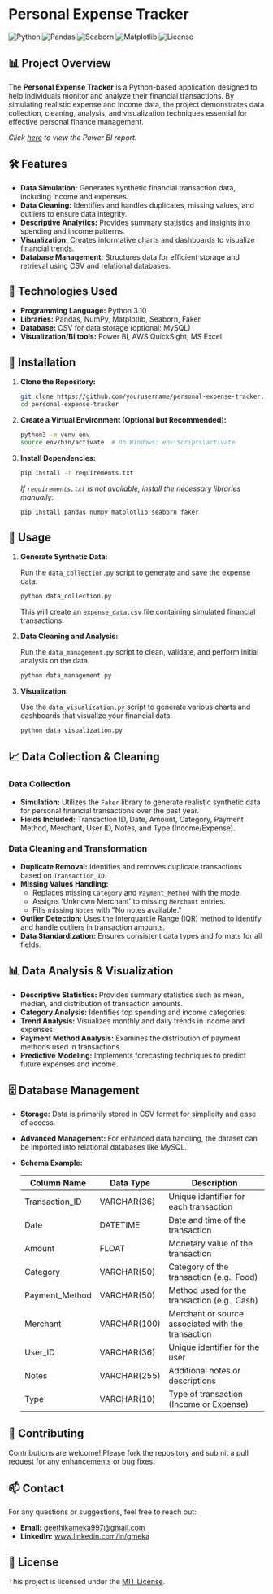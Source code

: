 # Personal Expense Tracker

![Python](https://img.shields.io/badge/Python-3.10-blue.svg)
![Pandas](https://img.shields.io/badge/Pandas-1.4.2-green.svg)
![Seaborn](https://img.shields.io/badge/Seaborn-0.11.2-purple.svg)
![Matplotlib](https://img.shields.io/badge/Matplotlib-3.5.1-orange.svg)
![License](https://img.shields.io/badge/License-MIT-yellow.svg)

## 📊 Project Overview

The **Personal Expense Tracker** is a Python-based application designed to help individuals monitor and analyze their financial transactions. By simulating realistic expense and income data, the project demonstrates data collection, cleaning, analysis, and visualization techniques essential for effective personal finance management.

*Click [here](https://app.powerbi.com/view?r=eyJrIjoiOTY2NWEzYzEtOWIyZC00NDQxLThiODYtYzRiZjQ5ZWFiMTQ0IiwidCI6ImE4ZWVjMjgxLWFhYTMtNGRhZS1hYzliLTlhMzk4YjkyMTVlNyIsImMiOjN9&pageName=3339e70762d6dd490c1b) to view the Power BI report.*


## 🛠️ Features

- **Data Simulation:** Generates synthetic financial transaction data, including income and expenses.
- **Data Cleaning:** Identifies and handles duplicates, missing values, and outliers to ensure data integrity.
- **Descriptive Analytics:** Provides summary statistics and insights into spending and income patterns.
- **Visualization:** Creates informative charts and dashboards to visualize financial trends.
- **Database Management:** Structures data for efficient storage and retrieval using CSV and relational databases.

## 🚀 Technologies Used

- **Programming Language:** Python 3.10
- **Libraries:** Pandas, NumPy, Matplotlib, Seaborn, Faker
- **Database:** CSV for data storage (optional: MySQL)
- **Visualization/BI tools:** Power BI, AWS QuickSight, MS Excel

## 💾 Installation

1. **Clone the Repository:**

    ```bash
    git clone https://github.com/yourusername/personal-expense-tracker.git
    cd personal-expense-tracker
    ```

2. **Create a Virtual Environment (Optional but Recommended):**

    ```bash
    python3 -m venv env
    source env/bin/activate  # On Windows: env\Scripts\activate
    ```

3. **Install Dependencies:**

    ```bash
    pip install -r requirements.txt
    ```

    *If `requirements.txt` is not available, install the necessary libraries manually:*

    ```bash
    pip install pandas numpy matplotlib seaborn faker
    ```

## 📁 Usage

1. **Generate Synthetic Data:**

    Run the `data_collection.py` script to generate and save the expense data.

    ```bash
    python data_collection.py
    ```

    This will create an `expense_data.csv` file containing simulated financial transactions.

2. **Data Cleaning and Analysis:**

    Run the `data_management.py` script to clean, validate, and perform initial analysis on the data.

    ```bash
    python data_management.py
    ```

3. **Visualization:**

    Use the `data_visualization.py` script to generate various charts and dashboards that visualize your financial data.

    ```bash
    python data_visualization.py
    ```

## 📈 Data Collection & Cleaning

### Data Collection

- **Simulation:** Utilizes the `Faker` library to generate realistic synthetic data for personal financial transactions over the past year.
- **Fields Included:** Transaction ID, Date, Amount, Category, Payment Method, Merchant, User ID, Notes, and Type (Income/Expense).

### Data Cleaning and Transformation

- **Duplicate Removal:** Identifies and removes duplicate transactions based on `Transaction_ID`.
- **Missing Values Handling:** 
    - Replaces missing `Category` and `Payment_Method` with the mode.
    - Assigns 'Unknown Merchant' to missing `Merchant` entries.
    - Fills missing `Notes` with "No notes available."
- **Outlier Detection:** Uses the Interquartile Range (IQR) method to identify and handle outliers in transaction amounts.
- **Data Standardization:** Ensures consistent data types and formats for all fields.

## 📊 Data Analysis & Visualization

- **Descriptive Statistics:** Provides summary statistics such as mean, median, and distribution of transaction amounts.
- **Category Analysis:** Identifies top spending and income categories.
- **Trend Analysis:** Visualizes monthly and daily trends in income and expenses.
- **Payment Method Analysis:** Examines the distribution of payment methods used in transactions.
- **Predictive Modeling:** Implements forecasting techniques to predict future expenses and income.

## 🗄️ Database Management

- **Storage:** Data is primarily stored in CSV format for simplicity and ease of access.
- **Advanced Management:** For enhanced data handling, the dataset can be imported into relational databases like MySQL.
- **Schema Example:**

    | Column Name      | Data Type        | Description                                     |
    |------------------|-------------------|-------------------------------------------------|
    | Transaction_ID   | VARCHAR(36)       | Unique identifier for each transaction          |
    | Date             | DATETIME          | Date and time of the transaction                |
    | Amount           | FLOAT             | Monetary value of the transaction               |
    | Category         | VARCHAR(50)       | Category of the transaction (e.g., Food)        |
    | Payment_Method   | VARCHAR(50)       | Method used for the transaction (e.g., Cash)    |
    | Merchant         | VARCHAR(100)      | Merchant or source associated with the transaction |
    | User_ID          | VARCHAR(36)       | Unique identifier for the user                   |
    | Notes            | VARCHAR(255)      | Additional notes or descriptions                |
    | Type             | VARCHAR(10)       | Type of transaction (Income or Expense)         |

## 🤝 Contributing

Contributions are welcome! Please fork the repository and submit a pull request for any enhancements or bug fixes.

## 📫 Contact

For any questions or suggestions, feel free to reach out:

- **Email:** geethikameka997@gmail.com
- **LinkedIn:** www.linkedin.com/in/gmeka

## 📝 License

This project is licensed under the [MIT License](LICENSE).

